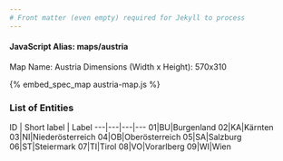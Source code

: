 ```yaml
---
# Front matter (even empty) required for Jekyll to process
---
```


#### JavaScript Alias: maps/austria

Map Name: Austria
Dimensions (Width x Height): 570x310



{% embed_spec_map austria-map.js %}

### List of Entities

ID | Short label | Label
---|---|---|---
01|BU|Burgenland
02|KA|Kärnten
03|NI|Niederösterreich
04|OB|Oberösterreich
05|SA|Salzburg
06|ST|Steiermark
07|TI|Tirol
08|VO|Vorarlberg
09|WI|Wien

